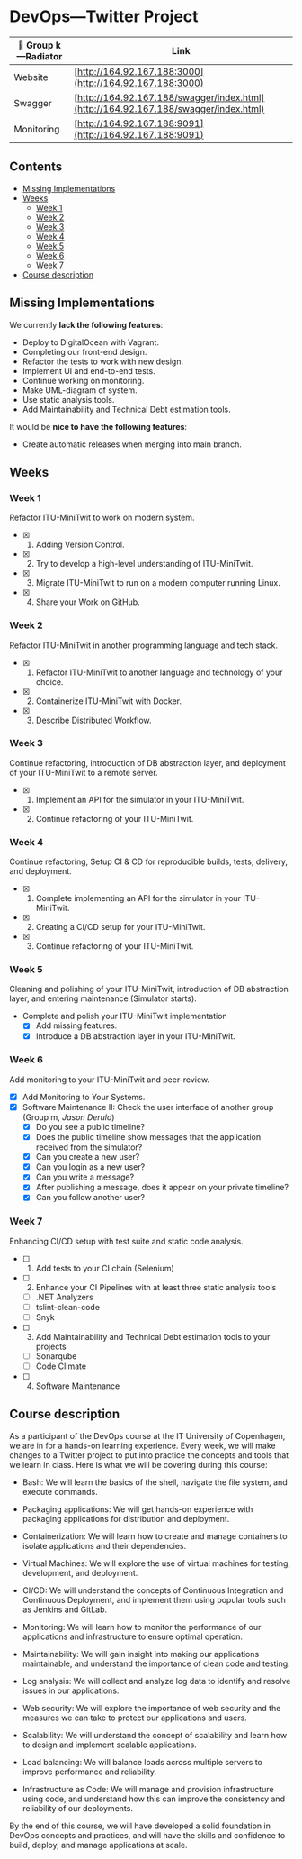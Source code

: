 # DevOps&mdash;Twitter Project

| :love_letter: Group k&mdash;Radiator | Link |
| ------------- | ------------- |
| Website | [http://164.92.167.188:3000](http://164.92.167.188:3000)  |
| Swagger  | [http://164.92.167.188/swagger/index.html](http://164.92.167.188/swagger/index.html)  |
| Monitoring | [http://164.92.167.188:9091](http://164.92.167.188:9091) |

## Contents

- [Missing Implementations](#missing-implementations)
- [Weeks](#weeks)
  - [Week 1](#week-1)
  - [Week 2](#week-2)
  - [Week 3](#week-3)
  - [Week 4](#week-4)
  - [Week 5](#week-5)
  - [Week 6](#week-6)
  - [Week 7](#week-7)
- [Course description](#course-description)

## Missing Implementations

We currently **lack the following features**:

- Deploy to DigitalOcean with Vagrant.
- Completing our front-end design.
- Refactor the tests to work with new design.
- Implement UI and end-to-end tests.
- Continue working on monitoring.
- Make UML-diagram of system.
- Use static analysis tools.
- Add Maintainability and Technical Debt estimation tools.

It would be **nice to have the following features**:

- Create automatic releases when merging into main branch.

## Weeks

### Week 1

Refactor ITU-MiniTwit to work on modern system.

- [x] 1) Adding Version Control.
- [x] 2) Try to develop a high-level understanding of ITU-MiniTwit.
- [x] 3) Migrate ITU-MiniTwit to run on a modern computer running Linux.
- [x] 4) Share your Work on GitHub.

### Week 2

Refactor ITU-MiniTwit in another programming language and tech stack.

- [x] 1) Refactor ITU-MiniTwit to another language and technology of your choice.
- [x] 2) Containerize ITU-MiniTwit with Docker.
- [x] 3) Describe Distributed Workflow.

### Week 3

Continue refactoring, introduction of DB abstraction layer, and deployment of your ITU-MiniTwit to a remote server.

- [x] 1) Implement an API for the simulator in your ITU-MiniTwit.
- [x] 2) Continue refactoring of your ITU-MiniTwit.

### Week 4

Continue refactoring, Setup CI & CD for reproducible builds, tests, delivery, and deployment.

- [x] 1) Complete implementing an API for the simulator in your ITU-MiniTwit.
- [x] 2) Creating a CI/CD setup for your ITU-MiniTwit.
- [x] 3) Continue refactoring of your ITU-MiniTwit.

### Week 5

Cleaning and polishing of your ITU-MiniTwit, introduction of DB abstraction layer, and entering maintenance (Simulator starts).

- Complete and polish your ITU-MiniTwit implementation
  - [x] Add missing features.
  - [x] Introduce a DB abstraction layer in your ITU-MiniTwit.
  
### Week 6

Add monitoring to your ITU-MiniTwit and peer-review.

- [x] Add Monitoring to Your Systems.
- [x] Software Maintenance II: Check the user interface of another group (Group m, *Jason Derulo*)
  - [x] Do you see a public timeline?
  - [x] Does the public timeline show messages that the application received from the simulator?
  - [x] Can you create a new user?
  - [x] Can you login as a new user?
  - [x] Can you write a message?
  - [x] After publishing a message, does it appear on your private timeline?
  - [x] Can you follow another user?

### Week 7

Enhancing CI/CD setup with test suite and static code analysis.

- [ ] 1) Add tests to your CI chain (Selenium)
- [ ] 2) Enhance your CI Pipelines with at least three static analysis tools
  - [ ] .NET Analyzers
  - [ ] tslint-clean-code
  - [ ] Snyk
- [ ] 3) Add Maintainability and Technical Debt estimation tools to your projects
  - [ ] Sonarqube
  - [ ] Code Climate
- [ ] 4) Software Maintenance
  
## Course description

As a participant of the DevOps course at the IT University of Copenhagen, we are in for a hands-on learning experience. Every week, we will make changes to a Twitter project to put into practice the concepts and tools that we learn in class. Here is what we will be covering during this course:

- Bash: We will learn the basics of the shell, navigate the file system, and execute commands.

- Packaging applications: We will get hands-on experience with packaging applications for distribution and deployment.

- Containerization: We will learn how to create and manage containers to isolate applications and their dependencies.

- Virtual Machines: We will explore the use of virtual machines for testing, development, and deployment.

- CI/CD: We will understand the concepts of Continuous Integration and Continuous Deployment, and implement them using popular tools such as Jenkins and GitLab.

- Monitoring: We will learn how to monitor the performance of our applications and infrastructure to ensure optimal operation.

- Maintainability: We will gain insight into making our applications maintainable, and understand the importance of clean code and testing.

- Log analysis: We will collect and analyze log data to identify and resolve issues in our applications.

- Web security: We will explore the importance of web security and the measures we can take to protect our applications and users.

- Scalability: We will understand the concept of scalability and learn how to design and implement scalable applications.

- Load balancing: We will balance loads across multiple servers to improve performance and reliability.

- Infrastructure as Code: We will manage and provision infrastructure using code, and understand how this can improve the consistency and reliability of our deployments.

By the end of this course, we will have developed a solid foundation in DevOps concepts and practices, and will have the skills and confidence to build, deploy, and manage applications at scale.
